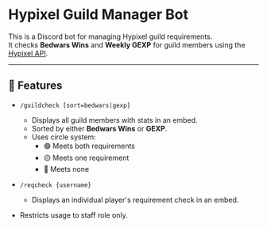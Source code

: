 # Hypixel Guild Manager Bot

This is a Discord bot for managing Hypixel guild requirements.  
It checks **Bedwars Wins** and **Weekly GEXP** for guild members using the [Hypixel API](https://api.hypixel.net/).

---

## 📌 Features
- `/guildcheck [sort=bedwars|gexp]`
  - Displays all guild members with stats in an embed.
  - Sorted by either **Bedwars Wins** or **GEXP**.
  - Uses circle system:
    - 🟢 Meets both requirements
    - 🟡 Meets one requirement
    - 🔴 Meets none

- `/reqcheck {username}`
  - Displays an individual player's requirement check in an embed.

- Restricts usage to staff role only.


